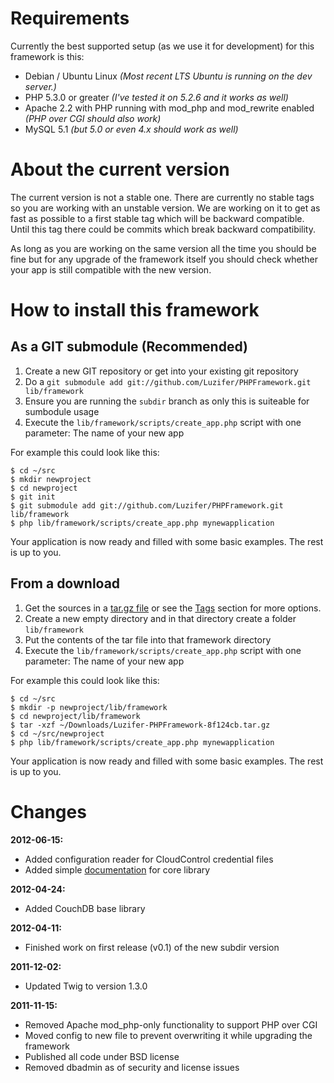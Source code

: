 # Requirements

Currently the best supported setup (as we use it for development) for this framework is this:

- Debian / Ubuntu Linux *(Most recent LTS Ubuntu is running on the dev server.)*
- PHP 5.3.0 or greater *(I've tested it on 5.2.6 and it works as well)*
- Apache 2.2 with PHP running with mod\_php and mod\_rewrite enabled *(PHP over CGI should also work)*
- MySQL 5.1 *(but 5.0 or even 4.x should work as well)*

# About the current version

The current version is not a stable one. There are currently no stable tags so you are working with
an unstable version. We are working on it to get as fast as possible to a first stable tag which
will be backward compatible. Until this tag there could be commits which break backward compatibility.

As long as you are working on the same version all the time you should be fine but for any upgrade of
the framework itself you should check whether your app is still compatible with the new version.

# How to install this framework
## As a GIT submodule (Recommended)

1. Create a new GIT repository or get into your existing git repository
1. Do a `git submodule add git://github.com/Luzifer/PHPFramework.git lib/framework`
1. Ensure you are running the `subdir` branch as only this is suiteable for sumbodule usage
1. Execute the `lib/framework/scripts/create_app.php` script with one parameter: The name of your new app

For example this could look like this:

    $ cd ~/src
    $ mkdir newproject
    $ cd newproject
    $ git init
    $ git submodule add git://github.com/Luzifer/PHPFramework.git lib/framework
    $ php lib/framework/scripts/create_app.php mynewapplication

Your application is now ready and filled with some basic examples. The rest is up to you.

## From a download

1. Get the sources in a [tar.gz file](https://github.com/Luzifer/PHPFramework/tarball/v0.1)
   or see the [Tags](https://github.com/Luzifer/PHPFramework/tags) section for more
   options.
1. Create a new empty directory and in that directory create a folder `lib/framework`
1. Put the contents of the tar file into that framework directory
1. Execute the `lib/framework/scripts/create_app.php` script with one parameter: The name of your new app

For example this could look like this:

    $ cd ~/src
    $ mkdir -p newproject/lib/framework
    $ cd newproject/lib/framework
    $ tar -xzf ~/Downloads/Luzifer-PHPFramework-8f124cb.tar.gz
    $ cd ~/src/newproject
    $ php lib/framework/scripts/create_app.php mynewapplication

Your application is now ready and filled with some basic examples. The rest is up to you.

# Changes

**2012-06-15:**

- Added configuration reader for CloudControl credential files
- Added simple [documentation](https://github.com/Luzifer/PHPFramework/blob/subdir/docs/corelibs.md) for core library

**2012-04-24:**

- Added CouchDB base library

**2012-04-11:**

- Finished work on first release (v0.1) of the new subdir version

**2011-12-02:**

- Updated Twig to version 1.3.0

**2011-11-15:**

- Removed Apache mod\_php-only functionality to support PHP over CGI
- Moved config to new file to prevent overwriting it while upgrading the framework
- Published all code under BSD license
- Removed dbadmin as of security and license issues
